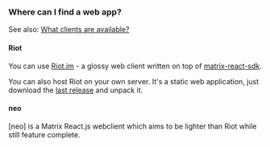 ### Where can I find a web app?

See also: [What clients are available?](#what-clients-are-available%3F)

#### Riot

You can use [Riot.im](https://riot.im/app/) - a glossy web client written on top of [matrix-react-sdk](https://github.com/matrix-org/matrix-react-sdk).

You can also host Riot on your own server. It's a static web application, just download the [last release](https://github.com/vector-im/riot-web/) and unpack it.

#### neo

[neo] is a Matrix React.js webclient which aims to be lighter than Riot while still feature complete.